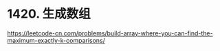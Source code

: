 # 1420. 生成数组

https://leetcode-cn.com/problems/build-array-where-you-can-find-the-maximum-exactly-k-comparisons/